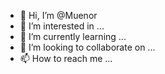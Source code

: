 - 👋 Hi, I’m @Muenor
- 👀 I’m interested in ...
- 🌱 I’m currently learning ...
- 💞️ I’m looking to collaborate on ...
- 📫 How to reach me ...

<!---
Muenor/Muenor is a ✨ special ✨ repository because its `README.md` (this file) appears on your GitHub profile.
You can click the Preview link to take a look at your changes.
--->
